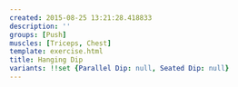 ```yaml
---
created: 2015-08-25 13:21:28.418833
description: ''
groups: [Push]
muscles: [Triceps, Chest]
template: exercise.html
title: Hanging Dip
variants: !!set {Parallel Dip: null, Seated Dip: null}
---
```

